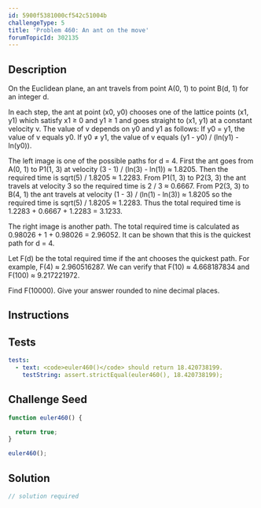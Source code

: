 ```yaml
---
id: 5900f5381000cf542c51004b
challengeType: 5
title: 'Problem 460: An ant on the move'
forumTopicId: 302135
---
```


## Description

<section id='description'>

On the Euclidean plane, an ant travels from point A(0, 1) to point B(d, 1) for an integer d.

In each step, the ant at point (x0, y0) chooses one of the lattice points (x1, y1) which satisfy x1 ≥ 0 and y1 ≥ 1 and goes straight to (x1, y1) at a constant velocity v. The value of v depends on y0 and y1 as follows: If y0 = y1, the value of v equals y0. If y0 ≠ y1, the value of v equals (y1 - y0) / (ln(y1) - ln(y0)).

The left image is one of the possible paths for d = 4. First the ant goes from A(0, 1) to P1(1, 3) at velocity (3 - 1) / (ln(3) - ln(1)) ≈ 1.8205. Then the required time is sqrt(5) / 1.8205 ≈ 1.2283. From P1(1, 3) to P2(3, 3) the ant travels at velocity 3 so the required time is 2 / 3 ≈ 0.6667. From P2(3, 3) to B(4, 1) the ant travels at velocity (1 - 3) / (ln(1) - ln(3)) ≈ 1.8205 so the required time is sqrt(5) / 1.8205 ≈ 1.2283. Thus the total required time is 1.2283 + 0.6667 + 1.2283 = 3.1233.

The right image is another path. The total required time is calculated as 0.98026 + 1 + 0.98026 = 2.96052. It can be shown that this is the quickest path for d = 4.

Let F(d) be the total required time if the ant chooses the quickest path. For example, F(4) ≈ 2.960516287. We can verify that F(10) ≈ 4.668187834 and F(100) ≈ 9.217221972.

Find F(10000). Give your answer rounded to nine decimal places.

</section>

## Instructions

<section id='instructions'>

</section>

## Tests

<section id='tests'>

```yml
tests:
  - text: <code>euler460()</code> should return 18.420738199.
    testString: assert.strictEqual(euler460(), 18.420738199);

```

</section>

## Challenge Seed

<section id='challengeSeed'>

<div id='js-seed'>

```js
function euler460() {

  return true;
}

euler460();
```

</div>

</section>

## Solution

<section id='solution'>

```js
// solution required
```

</section>
